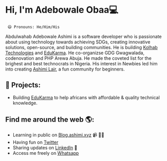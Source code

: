 # Hi, I'm Adebowale Obaa💻
     😄 Pronouns: He/Him/His
<!--img src="https://raw.githubusercontent.com/M0nica/M0nica/master/gh-header-image-cropped.png" alt="banner that says Monica Powell - software engineer, content creator and community organizer alongside a cartoon illustration of Monica"-->
Abdulwahab Adebowale Ashimi is a software developer who is passionate about using technology towards achieving SDGs, creating innovative solutions, open-source, and building communities. He is building <a href="https://kolhab.com/">Kolhab Technologies</a> and <a href="https://edukarma.tech/">EduKarma</a>. He co-organizse GDG Gwagwalada, codenovation and PHP Arewa Abuja. He made the coveted list for the brighest and best technocrats in Nigeria. His interest in Newbies led him into creating <a href="https://www.github.com/ashimi-lair/">Ashimi Lair</a>, a fun community for beginners.

## 🌱 Projects: 
- Building [EduKarma](https://edukarma.tech) to help africans with affordable & quality technical knowledge.

## Find me around the web 🌎: <!--a href="https://github.com/sponsors/M0nica"><img align="left" width="150" height="150" src="https://github.com/M0nica/M0nica/blob/main/octomonica/m0nica-octocat-rotating.gif?raw=true"></a-->
- Learning in public on <a href="https://blog.ashimi.xyz/">Blog.ashimi.xyz</a> 📹 ✍🏾
- Having fun on <a href="https://twitter.com/adebowaleobaa/">Twitter</a>
- Sharing updates on <a href="https://www.linkedin.com/in/abdulwahab-ashimi/">LinkedIn</a> 💼
- Access me freely on <a href="https://wa.me/2349093496039?text=Hello Abdulwahab" target="_blank"> Whatsapp
</a>
